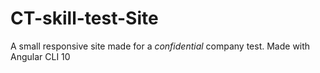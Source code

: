 # CT-skill-test-Site
A small responsive site made for a *confidential* company test. Made with Angular CLI 10
